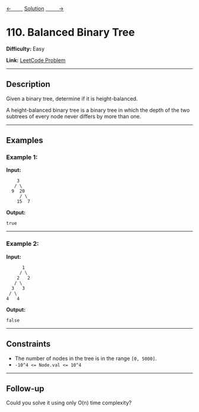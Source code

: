 [<-&nbsp;&nbsp;&nbsp;&nbsp;&nbsp;&nbsp;&nbsp;&nbsp;](../101.%20Symmetric%20Tree/statement.md)
[Solution](../110.%20Balanced%20Binary%20Tree/solution.js)
[&nbsp;&nbsp;&nbsp;&nbsp;&nbsp;&nbsp;&nbsp;&nbsp; ->](../55.%20Jump%20Game/statement.md)

# 110. Balanced Binary Tree

**Difficulty:** Easy

**Link:** [LeetCode Problem](https://leetcode.com/problems/balanced-binary-tree/)

---

## Description

Given a binary tree, determine if it is height-balanced.

A height-balanced binary tree is a binary tree in which the depth of the two subtrees of every node never differs by more than one.

---

## Examples

### Example 1:

**Input:**

```plaintext
    3
   / \
  9  20
     / \
    15  7
```

**Output:**

```plaintext
true
```

---

### Example 2:

**Input:**

```plaintext
      1
     / \
    2   2
   / \
  3   3
 / \
4   4
```

**Output:**

```plaintext
false
```

---

## Constraints

- The number of nodes in the tree is in the range `[0, 5000]`.
- `-10^4 <= Node.val <= 10^4`

---

## Follow-up

Could you solve it using only O(n) time complexity?
